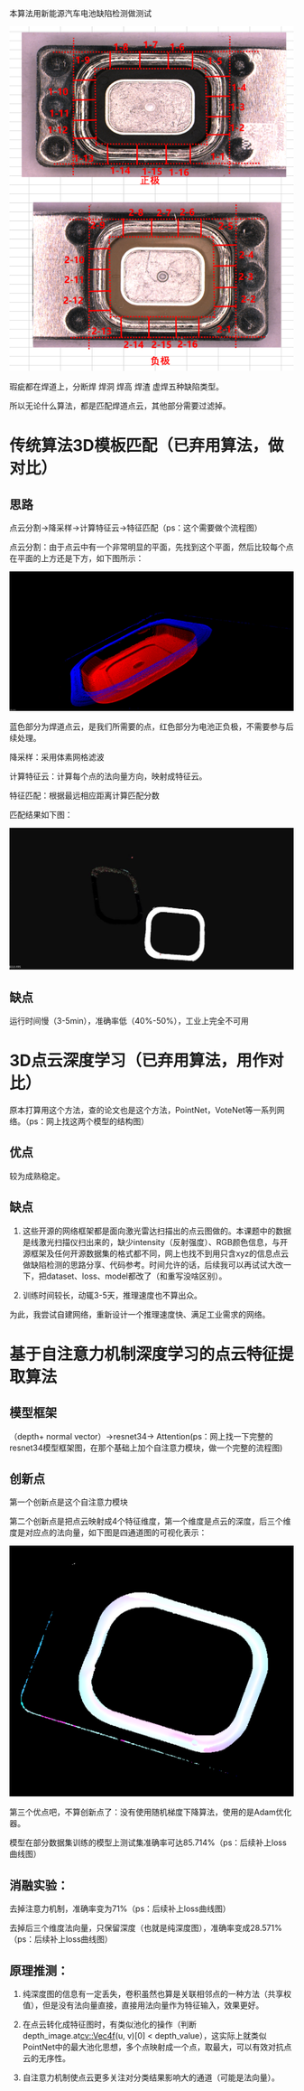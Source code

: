 本算法用新能源汽车电池缺陷检测做测试

![实物图](./image/实物图.png)

瑕疵都在焊道上，分断焊 焊洞 焊高 焊渣 虚焊五种缺陷类型。

所以无论什么算法，都是匹配焊道点云，其他部分需要过滤掉。

# 传统算法3D模板匹配（已弃用算法，做对比）

## 思路

点云分割->降采样->计算特征云->特征匹配（ps：这个需要做个流程图）

点云分割：由于点云中有一个非常明显的平面，先找到这个平面，然后比较每个点在平面的上方还是下方，如下图所示：

![实物图](./image/分割.png)

蓝色部分为焊道点云，是我们所需要的点，红色部分为电池正负极，不需要参与后续处理。

降采样：采用体素网格滤波

计算特征云：计算每个点的法向量方向，映射成特征云。

特征匹配：根据最远相应距离计算匹配分数

匹配结果如下图：

![实物图](./image/result.jpg)

## 缺点

运行时间慢（3-5min），准确率低（40%-50%），工业上完全不可用

# 3D点云深度学习（已弃用算法，用作对比）

原本打算用这个方法，查的论文也是这个方法，PointNet，VoteNet等一系列网络。（ps：网上找这两个模型的结构图）

## 优点

较为成熟稳定。

## 缺点

1. 这些开源的网络框架都是面向激光雷达扫描出的点云图做的。本课题中的数据是线激光扫描仪扫出来的，缺少intensity（反射强度）、RGB颜色信息，与开源框架及任何开源数据集的格式都不同，网上也找不到用只含xyz的信息点云做缺陷检测的思路分享、代码参考。时间允许的话，后续我可以再试试大改一下，把dataset、loss、model都改了（和重写没啥区别）。

2. 训练时间较长，动辄3-5天，推理速度也不算出众。

为此，我尝试自建网络，重新设计一个推理速度快、满足工业需求的网络。

# 基于自注意力机制深度学习的点云特征提取算法

## 模型框架

（depth+ normal vector）->resnet34-> Attention(ps：网上找一下完整的resnet34模型框架图，在那个基础上加个自注意力模块，做一个完整的流程图)

## 创新点

第一个创新点是这个自注意力模块

第二个创新点是把点云映射成4个特征维度，第一个维度是点云的深度，后三个维度是对应点的法向量，如下图是四通道图的可视化表示：

![实物图](./image/feature.png)

第三个优点吧，不算创新点了：没有使用随机梯度下降算法，使用的是Adam优化器。

模型在部分数据集训练的模型上测试集准确率可达85.714%（ps：后续补上loss曲线图）

## 消融实验：

去掉注意力机制，准确率变为71%（ps：后续补上loss曲线图）

去掉后三个维度法向量，只保留深度（也就是纯深度图），准确率变成28.571%（ps：后续补上loss曲线图）

## 原理推测：

1. 纯深度图的信息有一定丢失，卷积虽然也算是关联相邻点的一种方法（共享权值），但是没有法向量直接，直接用法向量作为特征输入，效果更好。

2. 在点云转化成特征图时，有类似池化的操作（判断depth_image.at<cv::Vec4f>(u, v)[0] < depth_value），这实际上就类似PointNet中的最大池化思想，多个点映射成一个点，取最大，可以有效对抗点云的无序性。
3. 自注意力机制使点云更多关注对分类结果影响大的通道（可能是法向量）。